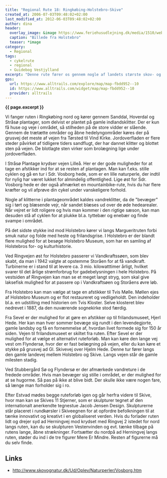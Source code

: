 ```yaml
---
title: "Regional Rute 18: Ringkøbing-Holstebro-Skive"
created_at: 2006-07-03T09:48:02+02:00
last_modified_at: 2012-06-03T09:48:02+02:00
author: dina
header:
  overlay_image: &image https://www.feriehusudlejning.dk/media/1510/web-gjellerodde.jpg
  caption: "Billede fra Holstebro"
  teaser: *image
category:
  - Regional
tags:
  - cykelrute
  - regional
  - Guidebog Vestjylland
excerpt: "Denne rute fører os gennem nogle af landets største skov- og hedearealer."
gps:
  url: https://www.alltrails.com/explore/map/map-fbdd952--10
  id: https://www.alltrails.com/widget/map/map-fbdd952--10
  provider: alltrails
---
```


**{{ page.excerpt }}**

Vi fanger ruten i Ringkøbing nord og kører gennem Sanddal, Hoverdal og Stråsø plantager, som delvist er plantet på gamle indlandsklitter. Der er kun få huse og veje i området, så stilheden på de store vidder er slående. Gennem de trætætte områder og åbne hedelyngområder køres der på grusvej det meste af vejen fra Tørsted til Vind Kirke. Jordoverfladen er flere steder påvirket af tidligere tiders sandflugt, der har dannet klitter og blottet sten på vejen. De blotlagte sten virker som brolægning lige under jordoverfladen.

I Stråsø Plantage krydser vejen Lilleå. Her er der gode muligheder for at tage en afstikker ind for at se resten af plantagen. Man kan f.eks. stille cyklen og gå en tur i Sdr. Vosborg hede, som er en lille naturperle, der indtil for nylig har været lukket for almindelig offentlighed. Lige øst for Sdr. Vosborg hede er der også afmærket en mountainbike-rute, hvis du har flere kræfter og vil afprøve din cykel under vanskeligere forhold.

Nogle af klitterne i plantageområdet kaldes vandreklitter, da de "bevæger" sig i tørt og blæsende vejr, når sandet blæses ud over de øde hedearealer. Når vejret er lidt roligere og hvis man kommer i den rigtige sæson, kan man desuden stå af cyklen for at plukke bl.a. tyttebær og enebær og finde svampe i området.

På det sidste stykke ind mod Holstebro kører vi langs Margueritruten forbi smuk natur og folde med heste og frilandsgrise. I Holstebro er der blandt flere mulighed for at besøge Holstebro Museum, som har en samling af Holstebros for- og kulturhistorie.

Ved Ringvejen øst for Holstebro passerer vi Vandkraftssøen, som blev skabt, da man i 1942 valgte at opstemme Storåen for at få vandkraft. Turbinerne er i stand til at levere ca. 3 mio. kilowatttimer årligt, hvilket svarer til det årlige strømforbrug for gadebelysningen i hele Holstebro. På vestsiden af Ringvejen kan man se et meget langt stryg, som skal give laksefisk mulig­hed for at passere op i Vandkraftsøen og Stor­åens øvre løb.

Fra Holstebro kan man vælge at tage en afstikker til Tvis Mølle. Møllen ejes af Holstebro Museum og er flot restaureret og vedligeholdt. Den indeholder bl.a. en udstilling med historien om Tvis Kloster. Selve klosteret blev nedrevet i 1887, da den nuværende sognekirke stod færdig.

Fra Sevel er der mulighed for at gøre en afstikker op til frilandsmuseet, Hjerl Hede. Her kan man hver sommer bevæge sig rundt i den levendegjorte, gamle landsby og få en fornemmelse af, hvordan livet formede sig for 150 år siden. Vejen til frilandsmuseet er skiltet fra ruten. Efter Sevel er der mulighed for at vælge et alternativt ruteforløb. Man kan køre den lange vej vest om Flyndersø, hvor der er fast belægning på vejen, eller du kan køre et stykke på grusvej ad Gl. Skivevej over Hjelm Hede. Denne tur fører langs den gamle landevej mellem Holstebro og Skive. Langs vejen står de gamle milesten stadig.

Ved Stubbergård Sø og Flyndersø er der afmærkede vandreture i de fredede områder. Hvis man bevæger sig stille i området, er der mulighed for at se hugorme. Så pas på ikke at blive bidt. Der skulle ikke være nogen fare, så længe man forholder sig i ro.

Efter Estvad mødes begge ruteforløb igen og går herfra videre til Skive, hvor man kan se Skives 11 Stjerner, som er skulpturer tegnet af den internationalt anerkendte tegnestue Jacob Jensen Design. Skulpturerne står placeret i rundkørsler i Skiveegnen for at opfordre befolkningen til at tænke innovativt og kreativt i en globaliseret verden. Hvis du forlader ruten lidt og drejer syd ad Herningvej mod krydset med Ringvej 2 istedet for nord langs ruten, kan du se skulpturen Vestenvinden og evt. tænke tilbage på rutens lange, åbne strækninger. Fortsætter du nordpå ad Herningvej langs ruten, støder du ind i de tre figurer Mere Er Mindre. Resten af figurerne må du selv finde.

## Links

- http://www.skovognatur.dk/Ud/Oplev/Naturperler/Vosborg.htm

